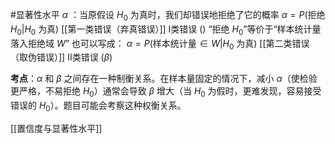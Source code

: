 #显著性水平  $\alpha$  ：当原假设 $H_0$ 为真时，我们却错误地拒绝了它的概率
	$\alpha = P(\text{拒绝 } H_0 | H_0 \text{ 为真})$ [[第一类错误（弃真错误）]]  I类错误 () 
“拒绝 $H_0$”等价于“样本统计量落入拒绝域 $W$” 也可以写成：
	$\alpha = P(\text{样本统计量} \in W | H_0 \text{ 为真})$  [[第二类错误（取伪错误）]] II类错误 ($\beta$)

**考点**：$\alpha$ 和 $\beta$ 之间存在一种制衡关系。在样本量固定的情况下，减小 $\alpha$（使检验更严格，不易拒绝 $H_0$）通常会导致 $\beta$ 增大（当 $H_0$ 为假时，更难发现，容易接受错误的 $H_0$）。题目可能会考察这种权衡关系。


[[置信度与显著性水平]] 